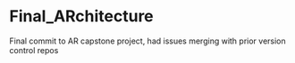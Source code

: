 # Final_ARchitecture
Final commit to AR capstone project, had issues merging with prior version control repos 
